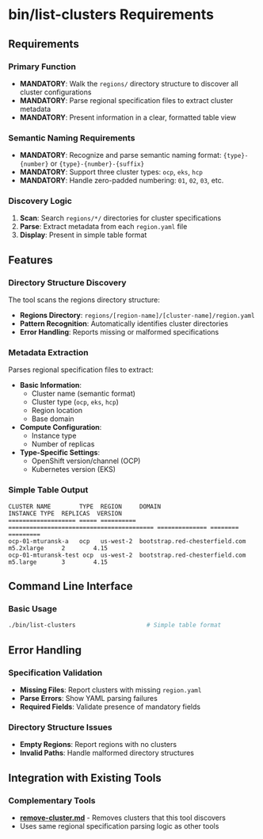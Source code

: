# bin/list-clusters Requirements

## Requirements

### Primary Function
- **MANDATORY**: Walk the `regions/` directory structure to discover all cluster configurations
- **MANDATORY**: Parse regional specification files to extract cluster metadata
- **MANDATORY**: Present information in a clear, formatted table view

### Semantic Naming Requirements
- **MANDATORY**: Recognize and parse semantic naming format: `{type}-{number}` or `{type}-{number}-{suffix}`
- **MANDATORY**: Support three cluster types: `ocp`, `eks`, `hcp`
- **MANDATORY**: Handle zero-padded numbering: `01`, `02`, `03`, etc.

### Discovery Logic
1. **Scan**: Search `regions/*/` directories for cluster specifications
2. **Parse**: Extract metadata from each `region.yaml` file
3. **Display**: Present in simple table format

## Features

### Directory Structure Discovery
The tool scans the regions directory structure:

- **Regions Directory**: `regions/[region-name]/[cluster-name]/region.yaml`
- **Pattern Recognition**: Automatically identifies cluster directories
- **Error Handling**: Reports missing or malformed specifications

### Metadata Extraction
Parses regional specification files to extract:

- **Basic Information**:
  - Cluster name (semantic format)
  - Cluster type (`ocp`, `eks`, `hcp`)
  - Region location
  - Base domain
- **Compute Configuration**:
  - Instance type
  - Number of replicas
- **Type-Specific Settings**:
  - OpenShift version/channel (OCP)
  - Kubernetes version (EKS)

### Simple Table Output
```
CLUSTER NAME        TYPE  REGION     DOMAIN                                    INSTANCE TYPE  REPLICAS  VERSION
=================== ===== ========== ========================================= ============== ======== =========
ocp-01-mturansk-a   ocp   us-west-2  bootstrap.red-chesterfield.com  m5.2xlarge     2        4.15
ocp-01-mturansk-test ocp  us-west-2  bootstrap.red-chesterfield.com  m5.large       3        4.15
```

## Command Line Interface

### Basic Usage
```bash
./bin/list-clusters                    # Simple table format
```

## Error Handling

### Specification Validation
- **Missing Files**: Report clusters with missing `region.yaml`
- **Parse Errors**: Show YAML parsing failures
- **Required Fields**: Validate presence of mandatory fields

### Directory Structure Issues
- **Empty Regions**: Report regions with no clusters
- **Invalid Paths**: Handle malformed directory structures

## Integration with Existing Tools

### Complementary Tools
- **[remove-cluster.md](./remove-cluster.md)** - Removes clusters that this tool discovers
- Uses same regional specification parsing logic as other tools
